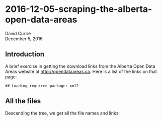 # 2016-12-05-scraping-the-alberta-open-data-areas
David Currie  
December 5, 2016  



## Introduction   

A brief exercise in getting the download links from the Alberta Open Data Areas website at <http://opendataareas.ca>.
Here is a list of the links on that page:  


```
## Loading required package: xml2
```

## All the files

Descending the tree, we get all the file names and links:   

<!--html_preserve--><div id="htmlwidget-949360c813d4ec5cc528" style="width:100%;height:auto;" class="datatables html-widget"></div>
<script type="application/json" data-for="htmlwidget-949360c813d4ec5cc528">{"x":{"filter":"top","filterHTML":"<tr>\n  <td data-type=\"factor\" style=\"vertical-align: top;\">\n    <div class=\"form-group has-feedback\" style=\"margin-bottom: auto;\">\n      <input type=\"search\" placeholder=\"All\" class=\"form-control\" style=\"width: 100%;\"/>\n      <span class=\"glyphicon glyphicon-remove-circle form-control-feedback\">\u003c/span>\n    \u003c/div>\n    <div style=\"width: 100%; display: none;\">\n      <select multiple=\"multiple\" style=\"width: 100%;\" data-options=\"[&quot;20K Base Features&quot;,&quot;20K DEM&quot;,&quot;250K Small Scale&quot;,&quot;Agricultural Regions of Alberta Soil Information&quot;,&quot;ATS V4.1 Polygons&quot;,&quot;Cadastral&quot;,&quot;DIDs+&quot;,&quot;Fortis Utility&quot;,&quot;Lidar&quot;,&quot;LiDAR15 DEM&quot;,&quot;Municipal Boundary File&quot;,&quot;Natural Regions and Subregions of Alberta&quot;,&quot;Satellite Imagery&quot;,&quot;Satellite Monitoring Imagery&quot;,&quot;SPOT SATELLITE Imagery&quot;,&quot;Title Mapping&quot;,&quot;Wildlife Sensitivity&quot;,&quot;Derived Ecosite Phase Mapping&quot;,&quot;HYPERSPECTRAL IMAGERY: OIL SANDS&quot;,&quot;LiDAR: OIL SANDS&quot;,&quot;ORTHOPHOTO IMAGE&quot;,&quot;ORTHOPHOTOS: OIL SANDS&quot;]\">\u003c/select>\n    \u003c/div>\n  \u003c/td>\n  <td data-type=\"factor\" style=\"vertical-align: top;\">\n    <div class=\"form-group has-feedback\" style=\"margin-bottom: auto;\">\n      <input type=\"search\" placeholder=\"All\" class=\"form-control\" style=\"width: 100%;\"/>\n      <span class=\"glyphicon glyphicon-remove-circle form-control-feedback\">\u003c/span>\n    \u003c/div>\n    <div style=\"width: 100%; display: none;\">\n      <select multiple=\"multiple\" style=\"width: 100%;\" data-options=\"[&quot;Beaver Hills&quot;,&quot;Fort McMurray&quot;,&quot;Fox Creek&quot;,&quot;RMH Sylvan&quot;,&quot;Taber&quot;,&quot;Utikuma Lake&quot;]\">\u003c/select>\n    \u003c/div>\n  \u003c/td>\n  <td data-type=\"factor\" style=\"vertical-align: top;\">\n    <div class=\"form-group has-feedback\" style=\"margin-bottom: auto;\">\n      <input type=\"search\" placeholder=\"All\" class=\"form-control\" style=\"width: 100%;\"/>\n      <span class=\"glyphicon glyphicon-remove-circle form-control-feedback\">\u003c/span>\n    \u003c/div>\n    <div style=\"width: 100%; display: none;\">\n      <select multiple=\"multiple\" style=\"width: 100%;\" data-options=\"[&quot;Full coverage of Beaver Hills AOI&quot;,&quot;25 Townships (full coverage) of Beaver Hills AOI&quot;,&quot;50-21-W4&quot;,&quot;4 Townships (partial coverage) within Beaver Hills AOI&quot;,&quot;Partial coverage of Beaver Hills AOI&quot;,&quot;Full coverage of Fort McMurray AOI&quot;,&quot;25 Townships (full coverage) of Fort McMurray AOI&quot;,&quot;Fort McMurray AOI&quot;,&quot;Partial coverage&quot;,&quot;84-07-W4&quot;,&quot;4 Townships (partial coverage) within Fort McMurray AOI&quot;,&quot;Full coverage&quot;,&quot;Partial Coverage of Fort McMurray AOI&quot;,&quot;Full coverage of Fox Creek AOI&quot;,&quot;25 Townships (full coverage) of Fox Creek AOI&quot;,&quot;Fox Creek AOI&quot;,&quot;58-25-W5&quot;,&quot;4 Townships (partial coverage) within Fox Creek AOI&quot;,&quot;Partial coverage of Fox Creek AOI&quot;,&quot;Full coverage of Rocky Mountain House Sylvan AOI&quot;,&quot;Full coverage of RMH Sylvan AOI&quot;,&quot;25 Townships (full coverage) of Rocky Mountain House Sylvan AOI&quot;,&quot;39-02-W5&quot;,&quot;4 Townships (partial coverage) within Rocky Mountain Sylvan AOI&quot;,&quot;Partial coverage of RMH Sylvan AOI&quot;,&quot;Full coverage of Taber AOI&quot;,&quot;25 Townships (full coverage) of Taber AOI&quot;,&quot;18-14-W4&quot;,&quot;4 Townships (partial coverage) within Taber AOI&quot;,&quot;Partial coverage of Taber AOI&quot;,&quot;Full coverage of Utikuma Lake AOI&quot;,&quot;25 Townships (full coverage) of Utikuma Lake AOI&quot;,&quot;Utikuma Lake AOI&quot;,&quot;81-09-W5&quot;,&quot;4 Townships (partial coverage) within Utikuma Lake AOI&quot;,&quot;Partial coverage of Utikuma Lake AOI&quot;]\">\u003c/select>\n    \u003c/div>\n  \u003c/td>\n  <td data-type=\"factor\" style=\"vertical-align: top;\">\n    <div class=\"form-group has-feedback\" style=\"margin-bottom: auto;\">\n      <input type=\"search\" placeholder=\"All\" class=\"form-control\" style=\"width: 100%;\"/>\n      <span class=\"glyphicon glyphicon-remove-circle form-control-feedback\">\u003c/span>\n    \u003c/div>\n    <div style=\"width: 100%; display: none;\">\n      <select multiple=\"multiple\" style=\"width: 100%;\" data-options=\"[&quot;2016-01-18&quot;,&quot;2002-06-04&quot;,&quot;2016-03-01&quot;,&quot;2015-08-05&quot;,&quot;2009-08-05&quot;,&quot;2016-09-09&quot;,&quot;2016-08-26&quot;,&quot;2009&quot;,&quot;2016-09-01&quot;,&quot;2005-06-02&quot;,&quot;MS: April 7, 2010; May 4, 2013; Aug 25, 2014; Oct 10, 2014; Jun 11, 2015 PAN: April 7, 2010; Jun 29, 2011; Oct 1, 2011; May 4, 2013; Aug 25, 2014; Oct 10, 2014; Jun 11, 2015 PAN-ST: 12/20/2014 PAN-SH: Aug 12, 2012; Oct 14, 2012; Apr 13, 2015; Apr 26, 2015; Jun 26, 2015&quot;,&quot;April - October 2016&quot;,&quot;Two Weeks Delayed&quot;,&quot;2016-11-24&quot;,&quot;2016-04-28&quot;,&quot;2016-05-18&quot;,&quot;August 2013&quot;,&quot;2011&quot;,&quot;2009-09-13&quot;,&quot;MS: Jul 1, 2010; Sept 19, 2010; May 24, 2011; Sept 26, 2011 PAN: Jul 1, 2010; Sept 19, 2010; May 24, 2011; Sept 26, 2011&quot;,&quot;2005&quot;,&quot;2009-07-23&quot;,&quot;MS: Apr 20, 2010; Sept 8, 2013; Jun 5, 2015 MS-ST: June 5, 2015 PAN: Apr 20, 2010; Apr 8, 2011; Sept 8, 2013; Jun 5, 2015; Aug 4, 2015 PAN-ST: Jun 5, 2015; Aug 4, 2015 PAN-SH: May 17, 2014&quot;,&quot;2015-04-28&quot;,&quot;MS: May 21, 2011; Jun 9, 2011; Apr 26, 2013; Jun 12, 2013; Sept 23, 2013; May 5, 2015; Sept 21, 2015 PAN: May 21, 2011; Jun 9, 2011; Apr 26, 2013; Jun 12, 2013; Sept 23, 2013; May 5, 2015; May 26, 2015; Sept 21, 2015 PAN-SH: Jan 24, 2013&quot;,&quot;2010&quot;,&quot;2015-07-21&quot;,&quot;MS: Sept 18, 2011; Apr 9, 2012 PAN: Jun 12, 2010; Jul 8, 2011; Sept 18, 2011; Apr 9, 2012; Sept 28, 2013; Oct 15, 2013 PAN-SH: Aug 17, 2012; Apr 1, 2015&quot;,&quot;2008&quot;,&quot;MS: Apr 18, 2011; Mar 12, 2012; Aug 1, 2012; Aug 31, 2013 PAN: Apr 18, 2011; Mar 12, 2012; Aug 1, 2012; Aug 31, 2013; Sept 20, 2015; Nov 30, 2015 PAN-SH: Apr 18, 2011; Mar 12, 2012; Aug 1, 2012; Aug 31, 2013; Sept 20, 2015; Nov 30, 2015&quot;]\">\u003c/select>\n    \u003c/div>\n  \u003c/td>\n  <td data-type=\"factor\" style=\"vertical-align: top;\">\n    <div class=\"form-group has-feedback\" style=\"margin-bottom: auto;\">\n      <input type=\"search\" placeholder=\"All\" class=\"form-control\" style=\"width: 100%;\"/>\n      <span class=\"glyphicon glyphicon-remove-circle form-control-feedback\">\u003c/span>\n    \u003c/div>\n    <div style=\"width: 100%; display: none;\">\n      <select multiple=\"multiple\" style=\"width: 100%;\" data-options=\"[&quot;Vector&quot;,&quot;Raster&quot;,&quot;Rasters, Point Clouds&quot;,&quot;Point Cloud&quot;]\">\u003c/select>\n    \u003c/div>\n  \u003c/td>\n  <td data-type=\"factor\" style=\"vertical-align: top;\">\n    <div class=\"form-group has-feedback\" style=\"margin-bottom: auto;\">\n      <input type=\"search\" placeholder=\"All\" class=\"form-control\" style=\"width: 100%;\"/>\n      <span class=\"glyphicon glyphicon-remove-circle form-control-feedback\">\u003c/span>\n    \u003c/div>\n    <div style=\"width: 100%; display: none;\">\n      <select multiple=\"multiple\" style=\"width: 100%;\" data-options=\"[&quot;SHP&quot;,&quot;ASCII&quot;,&quot;DWG&quot;,&quot;GDB&quot;,&quot;Multiple&quot;,&quot;GeoTiff&quot;,&quot;GeoTIFF&quot;,&quot;ENVI (HDR, DAT)&quot;,&quot;LAS&quot;]\">\u003c/select>\n    \u003c/div>\n  \u003c/td>\n  <td data-type=\"factor\" style=\"vertical-align: top;\">\n    <div class=\"form-group has-feedback\" style=\"margin-bottom: auto;\">\n      <input type=\"search\" placeholder=\"All\" class=\"form-control\" style=\"width: 100%;\"/>\n      <span class=\"glyphicon glyphicon-remove-circle form-control-feedback\">\u003c/span>\n    \u003c/div>\n    <div style=\"width: 100%; display: none;\">\n      <select multiple=\"multiple\" style=\"width: 100%;\" data-options=\"[&quot;Geographic Coordinates&quot;,&quot;10TM&quot;,&quot;UTM&quot;,&quot;NAD 1983 10TM AEP Forest&quot;,&quot;TCPL Alberta (NGTL Ltd.) 10 degree Transverse Mercator&quot;,&quot;UTM (Zone 12), nad83csrs, cgvd28 / Horizontal: EPSG 2955 &amp; 2956, Vertical: 5713&quot;,&quot;UTM (Zone 12)&quot;,&quot;UTM (Zone 12) North EPSG:32612&quot;,&quot;UTM (Zone 12 North) EPSG:32612&quot;,&quot;10TM ESPG:3400&quot;,&quot;UTM (Zone12)&quot;,&quot;UTM (Zone 11), nad83csrs, cgvd28 / Horizontal: EPSG 2955 &amp; 2956, Vertical: 5713&quot;,&quot;UTM (Zone 11)&quot;,&quot;UTM (Zone 11 North) EPSG:32611&quot;]\">\u003c/select>\n    \u003c/div>\n  \u003c/td>\n  <td data-type=\"character\" style=\"vertical-align: top;\">\n    <div class=\"form-group has-feedback\" style=\"margin-bottom: auto;\">\n      <input type=\"search\" placeholder=\"All\" class=\"form-control\" style=\"width: 100%;\"/>\n      <span class=\"glyphicon glyphicon-remove-circle form-control-feedback\">\u003c/span>\n    \u003c/div>\n  \u003c/td>\n\u003c/tr>","data":[["20K Base Features","20K DEM","250K Small Scale","Agricultural Regions of Alberta Soil Information","ATS V4.1 Polygons","Cadastral","DIDs+","Fortis Utility","Lidar","LiDAR15 DEM","Municipal Boundary File","Natural Regions and Subregions of Alberta","Satellite Imagery","Satellite Imagery","Satellite Monitoring Imagery","SPOT SATELLITE Imagery","Title Mapping","Wildlife Sensitivity","20K Base Features","20K DEM","250K Small Scale","ATS V4.1 Polygons","Cadastral","Derived Ecosite Phase Mapping","DIDs+","HYPERSPECTRAL IMAGERY: OIL SANDS","Lidar","LiDAR: OIL SANDS","LiDAR15 DEM","Municipal Boundary File","Natural Regions and Subregions of Alberta","ORTHOPHOTO IMAGE","ORTHOPHOTOS: OIL SANDS","Satellite Imagery","Satellite Monitoring Imagery","SPOT SATELLITE Imagery","Title Mapping","Wildlife Sensitivity","20K Base Features","20K DEM","250K Small Scale","ATS V4.1 Polygons","Cadastral","Derived Ecosite Phase Mapping","DIDs+","Fortis Utility","Lidar","LiDAR15 DEM","Natural Regions and Subregions of Alberta","ORTHOPHOTO IMAGE","Satellite Imagery","Satellite Monitoring Imagery","SPOT SATELLITE Imagery","Title Mapping","Wildlife Sensitivity","20K Base Features","20K DEM","250K Small Scale","Agricultural Regions of Alberta Soil Information","ATS V4.1 Polygons","Cadastral","DIDs+","Fortis Utility","Lidar","LiDAR15 DEM","Municipal Boundary File","Natural Regions and Subregions of Alberta","ORTHOPHOTO IMAGE","Satellite Imagery","Satellite Monitoring Imagery","SPOT SATELLITE Imagery","Title Mapping","Wildlife Sensitivity","20K Base Features","20K DEM","250K Small Scale","Agricultural Regions of Alberta Soil Information","ATS V4.1 Polygons","Cadastral","DIDs+","Fortis Utility","Lidar","LiDAR15 DEM","Municipal Boundary File","Natural Regions and Subregions of Alberta","ORTHOPHOTO IMAGE","Satellite Imagery","Satellite Monitoring Imagery","SPOT SATELLITE Imagery","Title Mapping","Wildlife Sensitivity","20K Base Features","20K DEM","250K Small Scale","ATS V4.1 Polygons","Cadastral","Derived Ecosite Phase Mapping","DIDs+","Lidar","LiDAR15 DEM","Municipal Boundary File","Natural Regions and Subregions of Alberta","Satellite Imagery","Satellite Monitoring Imagery","SPOT SATELLITE Imagery","Title Mapping","Wildlife Sensitivity"],["Beaver Hills","Beaver Hills","Beaver Hills","Beaver Hills","Beaver Hills","Beaver Hills","Beaver Hills","Beaver Hills","Beaver Hills","Beaver Hills","Beaver Hills","Beaver Hills","Beaver Hills","Beaver Hills","Beaver Hills","Beaver Hills","Beaver Hills","Beaver Hills","Fort McMurray","Fort McMurray","Fort McMurray","Fort McMurray","Fort McMurray","Fort McMurray","Fort McMurray","Fort McMurray","Fort McMurray","Fort McMurray","Fort McMurray","Fort McMurray","Fort McMurray","Fort McMurray","Fort McMurray","Fort McMurray","Fort McMurray","Fort McMurray","Fort McMurray","Fort McMurray","Fox Creek","Fox Creek","Fox Creek","Fox Creek","Fox Creek","Fox Creek","Fox Creek","Fox Creek","Fox Creek","Fox Creek","Fox Creek","Fox Creek","Fox Creek","Fox Creek","Fox Creek","Fox Creek","Fox Creek","RMH Sylvan","RMH Sylvan","RMH Sylvan","RMH Sylvan","RMH Sylvan","RMH Sylvan","RMH Sylvan","RMH Sylvan","RMH Sylvan","RMH Sylvan","RMH Sylvan","RMH Sylvan","RMH Sylvan","RMH Sylvan","RMH Sylvan","RMH Sylvan","RMH Sylvan","RMH Sylvan","Taber","Taber","Taber","Taber","Taber","Taber","Taber","Taber","Taber","Taber","Taber","Taber","Taber","Taber","Taber","Taber","Taber","Taber","Utikuma Lake","Utikuma Lake","Utikuma Lake","Utikuma Lake","Utikuma Lake","Utikuma Lake","Utikuma Lake","Utikuma Lake","Utikuma Lake","Utikuma Lake","Utikuma Lake","Utikuma Lake","Utikuma Lake","Utikuma Lake","Utikuma Lake","Utikuma Lake"],["Full coverage of Beaver Hills AOI","Full coverage of Beaver Hills AOI","Full coverage of Beaver Hills AOI","Full coverage of Beaver Hills AOI","Full coverage of Beaver Hills AOI","25 Townships (full coverage) of Beaver Hills AOI","Full coverage of Beaver Hills AOI","Full coverage of Beaver Hills AOI","50-21-W4","4 Townships (partial coverage) within Beaver Hills AOI","Full coverage of Beaver Hills AOI","Full coverage of Beaver Hills AOI","Partial coverage of Beaver Hills AOI","Full coverage of Beaver Hills AOI","Full coverage of Beaver Hills AOI","Full coverage of Beaver Hills AOI","25 Townships (full coverage) of Beaver Hills AOI","Partial coverage of Beaver Hills AOI","Full coverage of Fort McMurray AOI","Full coverage of Fort McMurray AOI","Full coverage of Fort McMurray AOI","Full coverage of Fort McMurray AOI","25 Townships (full coverage) of Fort McMurray AOI","Fort McMurray AOI","Full coverage of Fort McMurray AOI","Partial coverage","84-07-W4","Partial coverage","4 Townships (partial coverage) within Fort McMurray AOI","Full coverage of Fort McMurray AOI","Full coverage","Partial coverage","Partial coverage","Partial Coverage of Fort McMurray AOI","Full coverage of Fort McMurray AOI","Full coverage of Fort McMurray AOI","25 Townships (full coverage) of Fort McMurray AOI","Partial coverage","Full coverage of Fox Creek AOI","Full coverage of Fox Creek AOI","Full coverage of Fox Creek AOI","Full coverage of Fox Creek AOI","25 Townships (full coverage) of Fox Creek AOI","Fox Creek AOI","Full coverage of Fox Creek AOI","Full coverage of Fox Creek AOI","58-25-W5","4 Townships (partial coverage) within Fox Creek AOI","Full coverage","Partial coverage","Partial coverage of Fox Creek AOI","Full coverage of Fox Creek AOI","Full coverage of Fox Creek AOI","25 Townships (full coverage) of Fox Creek AOI","Partial coverage","Full coverage of Rocky Mountain House Sylvan AOI","Full coverage of Rocky Mountain House Sylvan AOI","Full coverage of Rocky Mountain House Sylvan AOI","Full coverage of RMH Sylvan AOI","Full coverage of Rocky Mountain House Sylvan AOI","25 Townships (full coverage) of Rocky Mountain House Sylvan AOI","Full coverage of Rocky Mountain House Sylvan AOI","Full coverage of Rocky Mountain House Sylvan AOI","39-02-W5","4 Townships (partial coverage) within Rocky Mountain Sylvan AOI","Full coverage of Rocky Mountain House Sylvan AOI","Full coverage","Partial coverage","Partial coverage of RMH Sylvan AOI","Full coverage of RMH Sylvan AOI","Full coverage of Rocky Mountain House Sylvan AOI","25 Townships (full coverage) of Rocky Mountain House Sylvan AOI","Partial coverage","Full coverage of Taber AOI","Full coverage of Taber AOI","Full coverage of Taber AOI","Full coverage of Taber AOI","Full coverage of Taber AOI","25 Townships (full coverage) of Taber AOI","Full coverage of Taber AOI","Full coverage of Taber AOI","18-14-W4","4 Townships (partial coverage) within Taber AOI","Full coverage of Taber AOI","Full coverage","Partial coverage","Partial coverage of Taber AOI","Full coverage of Taber AOI","Full coverage of Taber AOI","25 Townships (full coverage) of Taber AOI","Partial coverage","Full coverage of Utikuma Lake AOI","Full coverage of Utikuma Lake AOI","Full coverage of Utikuma Lake AOI","Full coverage of Utikuma Lake AOI","25 Townships (full coverage) of Utikuma Lake AOI","Utikuma Lake AOI","Full coverage of Utikuma Lake AOI","81-09-W5","4 Townships (partial coverage) within Utikuma Lake AOI","Full coverage of Utikuma Lake AOI","Full coverage","Partial coverage of Utikuma Lake AOI","Full coverage of Utikuma Lake AOI","Full coverage of Utikuma Lake AOI","25 Townships (full coverage) of Utikuma Lake AOI","Partial coverage"],["2016-01-18","2002-06-04","2016-03-01","2015-08-05","2009-08-05","2016-09-09","2016-09-09","2016-08-26","2009","2009","2016-09-01","2005-06-02","MS: April 7, 2010; May 4, 2013; Aug 25, 2014; Oct 10, 2014; Jun 11, 2015 PAN: April 7, 2010; Jun 29, 2011; Oct 1, 2011; May 4, 2013; Aug 25, 2014; Oct 10, 2014; Jun 11, 2015 PAN-ST: 12/20/2014 PAN-SH: Aug 12, 2012; Oct 14, 2012; Apr 13, 2015; Apr 26, 2015; Jun 26, 2015","April - October 2016","Two Weeks Delayed","2016-11-24","2016-09-09","2016-04-28","2016-01-18","2002-06-04","2016-03-01","2009-08-05","2016-09-09","2016-05-18","2016-09-09","August 2013","2011","August 2013","2011","2016-09-01","2005-06-02","2009-09-13","August 2013","MS: Jul 1, 2010; Sept 19, 2010; May 24, 2011; Sept 26, 2011 PAN: Jul 1, 2010; Sept 19, 2010; May 24, 2011; Sept 26, 2011","Two Weeks Delayed","2016-11-24","2016-09-09","2016-04-28","2016-01-18","2002-06-04","2016-03-01","2009-08-05","2016-09-09","2016-05-18","2016-09-09","2016-08-26","2005","2005","2005-06-02","2009-07-23","MS: Apr 20, 2010; Sept 8, 2013; Jun 5, 2015 MS-ST: June 5, 2015 PAN: Apr 20, 2010; Apr 8, 2011; Sept 8, 2013; Jun 5, 2015; Aug 4, 2015 PAN-ST: Jun 5, 2015; Aug 4, 2015 PAN-SH: May 17, 2014","Two Weeks Delayed","2016-11-24","2016-09-09","2016-04-28","2016-01-18","2002-06-04","2016-03-01","2015-08-05","2009-08-05","2016-09-09","2016-09-09","2016-08-26","2009","2009","2016-09-01","2005-06-02","2015-04-28","MS: May 21, 2011; Jun 9, 2011; Apr 26, 2013; Jun 12, 2013; Sept 23, 2013; May 5, 2015; Sept 21, 2015 PAN: May 21, 2011; Jun 9, 2011; Apr 26, 2013; Jun 12, 2013; Sept 23, 2013; May 5, 2015; May 26, 2015; Sept 21, 2015 PAN-SH: Jan 24, 2013","Two Weeks Delayed","2016-11-24","2016-09-09","2016-04-28","2016-01-18","2002-06-04","2016-03-01","2015-08-05","2009-08-05","2016-09-09","2016-09-09","2016-08-26","2010","2010","2016-09-01","2005-06-02","2015-07-21","MS: Sept 18, 2011; Apr 9, 2012 PAN: Jun 12, 2010; Jul 8, 2011; Sept 18, 2011; Apr 9, 2012; Sept 28, 2013; Oct 15, 2013 PAN-SH: Aug 17, 2012; Apr 1, 2015","Two Weeks Delayed","2016-11-24","2016-09-09","2016-04-28","2016-01-18","2002-06-04","2016-03-01","2009-08-05","2016-09-09","2016-05-18","2016-09-09","2008","2008","2016-09-01","2005-06-02","MS: Apr 18, 2011; Mar 12, 2012; Aug 1, 2012; Aug 31, 2013 PAN: Apr 18, 2011; Mar 12, 2012; Aug 1, 2012; Aug 31, 2013; Sept 20, 2015; Nov 30, 2015 PAN-SH: Apr 18, 2011; Mar 12, 2012; Aug 1, 2012; Aug 31, 2013; Sept 20, 2015; Nov 30, 2015","Two Weeks Delayed","2016-11-24","2016-09-09","2016-04-28"],["Vector","Raster","Vector","Vector","Vector","Vector","Vector","Vector","Rasters, Point Clouds","Raster","Vector","Vector","Raster","Raster","Raster","Raster","Vector","Vector","Vector","Raster","Vector","Vector","Vector","Vector","Vector","Raster","Rasters, Point Clouds","Point Cloud","Raster","Vector","Vector","Raster","Raster","Raster","Raster","Raster","Vector","Vector","Vector","Raster","Vector","Vector","Vector","Vector","Vector","Vector","Rasters, Point Clouds","Raster","Vector","Raster","Raster","Raster","Raster","Vector","Vector","Vector","Raster","Vector","Vector","Vector","Vector","Vector","Vector","Rasters, Point Clouds","Raster","Vector","Vector","Raster","Raster","Raster","Raster","Vector","Vector","Vector","Raster","Vector","Vector","Vector","Vector","Vector","Vector","Rasters, Point Clouds","Raster","Vector","Vector","Raster","Raster","Raster","Raster","Vector","Vector","Vector","Raster","Vector","Vector","Vector","Vector","Vector","Rasters, Point Clouds","Raster","Vector","Vector","Raster","Raster","Raster","Vector","Vector"],["SHP","ASCII","DWG","GDB","SHP","DWG","SHP","SHP","Multiple","ASCII","SHP","SHP","GeoTiff","GeoTIFF","GeoTIFF","GeoTIFF","SHP","SHP","SHP","ASCII","DWG","SHP","DWG","SHP","SHP","ENVI (HDR, DAT)","Multiple","LAS","ASCII","SHP","SHP","GeoTiff","GeoTiff","GeoTiff","GeoTIFF","GeoTIFF","SHP","SHP","SHP","ASCII","DWG","SHP","DWG","SHP","SHP","SHP","Multiple","ASCII","SHP","GeoTiff","GeoTiff","GeoTIFF","GeoTIFF","SHP","SHP","SHP","ASCII","DWG","GDB","SHP","DWG","SHP","SHP","Multiple","ASCII","SHP","SHP","GeoTiff","GeoTiff","GeoTIFF","GeoTIFF","SHP","SHP","SHP","ASCII","DWG","GDB","SHP","DWG","SHP","SHP","Multiple","ASCII","SHP","SHP","GeoTiff","GeoTiff","GeoTIFF","GeoTIFF","SHP","SHP","SHP","ASCII","DWG","SHP","DWG","SHP","SHP","Multiple","ASCII","SHP","SHP","GeoTiff","GeoTIFF","GeoTIFF","SHP","SHP"],["Geographic Coordinates","10TM","UTM","NAD 1983 10TM AEP Forest","Geographic Coordinates","10TM","Geographic Coordinates","TCPL Alberta (NGTL Ltd.) 10 degree Transverse Mercator","UTM (Zone 12), nad83csrs, cgvd28 / Horizontal: EPSG 2955 &amp; 2956, Vertical: 5713","UTM","Geographic Coordinates","NAD 1983 10TM AEP Forest","UTM (Zone 12)","UTM (Zone 12) North EPSG:32612","UTM (Zone 12 North) EPSG:32612","10TM ESPG:3400","Geographic Coordinates","NAD 1983 10TM AEP Forest","Geographic Coordinates","10TM","UTM","Geographic Coordinates","10TM","NAD 1983 10TM AEP Forest","Geographic Coordinates","UTM (Zone 12)","UTM (Zone 12), nad83csrs, cgvd28 / Horizontal: EPSG 2955 &amp; 2956, Vertical: 5713","UTM (Zone12)","UTM","Geographic Coordinates","NAD 1983 10TM AEP Forest","UTM (Zone 12)","UTM (Zone 12)","UTM (Zone 12)","UTM (Zone 12 North) EPSG:32612","10TM ESPG:3400","Geographic Coordinates","NAD 1983 10TM AEP Forest","Geographic Coordinates","10TM","UTM","Geographic Coordinates","10TM","NAD 1983 10TM AEP Forest","Geographic Coordinates","TCPL Alberta (NGTL Ltd.) 10 degree Transverse Mercator","UTM (Zone 11), nad83csrs, cgvd28 / Horizontal: EPSG 2955 &amp; 2956, Vertical: 5713","UTM","NAD 1983 10TM AEP Forest","UTM (Zone 11)","UTM (Zone 11)","UTM (Zone 11 North) EPSG:32611","10TM ESPG:3400","Geographic Coordinates","NAD 1983 10TM AEP Forest","Geographic Coordinates","10TM","UTM","NAD 1983 10TM AEP Forest","Geographic Coordinates","10TM","Geographic Coordinates","TCPL Alberta (NGTL Ltd.) 10 degree Transverse Mercator","UTM (Zone 11), nad83csrs, cgvd28 / Horizontal: EPSG 2955 &amp; 2956, Vertical: 5713","UTM","Geographic Coordinates","NAD 1983 10TM AEP Forest","UTM (Zone 11)","UTM (Zone 11)","UTM (Zone 11 North) EPSG:32611","10TM ESPG:3400","Geographic Coordinates","NAD 1983 10TM AEP Forest","Geographic Coordinates","10TM","UTM","NAD 1983 10TM AEP Forest","Geographic Coordinates","10TM","Geographic Coordinates","TCPL Alberta (NGTL Ltd.) 10 degree Transverse Mercator","UTM (Zone 12), nad83csrs, cgvd28 / Horizontal: EPSG 2955 &amp; 2956, Vertical: 5713","UTM","Geographic Coordinates","NAD 1983 10TM AEP Forest","UTM (Zone12)","UTM (Zone 12)","UTM (Zone 12 North) EPSG:32612","10TM ESPG:3400","Geographic Coordinates","NAD 1983 10TM AEP Forest","Geographic Coordinates","10TM","UTM","Geographic Coordinates","10TM","NAD 1983 10TM AEP Forest","Geographic Coordinates","UTM (Zone 11), nad83csrs, cgvd28 / Horizontal: EPSG 2955 &amp; 2956, Vertical: 5713","UTM","Geographic Coordinates","NAD 1983 10TM AEP Forest","UTM (Zone 11)","UTM (Zone 11 North) EPSG:32611","10TM ESPG:3400","Geographic Coordinates","NAD 1983 10TM AEP Forest"],["http://opendataareas.ca/data/uploads/Beaverhills_20K_Base_Features_Altalis.zip","http://opendataareas.ca/data/uploads/Beaverhills_20K_DEM_Altalis.zip","http://opendataareas.ca/data/uploads/Beaverhills_250K_SmallScale_Altalis.zip","http://opendataareas.ca/data/uploads/Beaverhills_AGRASID41_GoA.zip","http://opendataareas.ca/data/uploads/Beaverhills_ATS_Altalis.zip","http://opendataareas.ca/data/uploads/Beaverhills_Cadastral_Altalis.zip","http://opendataareas.ca/data/uploads/Beaverhills_DIDS_Plus_Altalis.zip","http://opendataareas.ca/data/uploads/Beaverhills_Fortis_Facility_Altalis.zip","http://opendataareas.ca/data/uploads/Beaverhills_50-21-W4_Airborne.zip","http://opendataareas.ca/data/uploads/Beaverhills_Lidar15_DEM_Altalis.zip","http://opendataareas.ca/data/uploads/Beaverhills_Municipal_Boundary_Altalis.zip","http://opendataareas.ca/data/uploads/Beaverhills_NaturalRegions_GoA.zip","http://opendataareas.ca/data/uploads/Beaverhills_DigitalGlobe.zip","http://opendataareas.ca/data/uploads/Beaver_Sentinel_Hatfield.zip","http://opendataareas.ca//www.planet.com/open-alberta/","http://opendataareas.ca/data/uploads/Beaverhills_SPOT6-7_PlanetLabsGeomatics.zip","http://opendataareas.ca/data/uploads/Beaverhills_Title_Altalis.zip","http://opendataareas.ca/data/uploads/Beaverhills_WildlifeSensitivity_GoA.zip","http://opendataareas.ca/data/uploads/FortMcMurray_20K_Base_Features_Altalis.zip","http://opendataareas.ca/data/uploads/FortMcMurray_20K_DEM_Altalis.zip","http://opendataareas.ca/data/uploads/FortMcMurray_250K_SmallScale_Altalis.zip","http://opendataareas.ca/data/uploads/FortMcMurray_ATS_Altalis.zip","http://opendataareas.ca/data/uploads/FortMcMurray_Cadastral_Altalis.zip","http://opendataareas.ca/data/uploads/FortMcMurray_Derived_Ecosite_Phase_GoA_AAF_AEP.zip","http://opendataareas.ca/data/uploads/FortMcMurray_DIDS_Plus_Altalis.zip","http://opendataareas.ca/data/uploads/FortMcMurray_Hyper_day235_GoA.zip","http://opendataareas.ca/data/uploads/FortMcMurray_84-07-W4_Airborne.zip","http://opendataareas.ca/data/uploads/FortMcMurray_Lidar_GoA.zip","http://opendataareas.ca/data/uploads/FortMcMurray_LiDAR15_DEM_Altalis.zip","http://opendataareas.ca/data/uploads/FortMcMurray_Municipal_Boundary_Altalis.zip","http://opendataareas.ca/data/uploads/FortMcMurray_NaturalRegions_GoA.zip","http://opendataareas.ca/data/uploads/FortMcMurray_2009_50cm_B&amp;W_Tarin.zip","http://opendataareas.ca/data/uploads/FortMcMurray_Orthos_GoA.zip","http://opendataareas.ca/data/uploads/FortMcMurray_DigitalGlobe.zip","http://opendataareas.ca//www.planet.com/open-alberta/","http://opendataareas.ca/data/uploads/Fort-McMurray_SPOT6-7_PlanetLabsGeomatics.zip","http://opendataareas.ca/data/uploads/FortMcMurray_Title_Altalis.zip","http://opendataareas.ca/data/uploads/FortMcMurray_WildlifeSensitivity_GoA.zip","http://opendataareas.ca/data/uploads/FoxCreek_20K_Base_Features_Altalis.zip","http://opendataareas.ca/data/uploads/FoxCreek_20K_DEM_Altalis.zip","http://opendataareas.ca/data/uploads/FoxCreek_250K_SmallScale_Altalis.zip","http://opendataareas.ca/data/uploads/FoxCreek_ATS_Altalis.zip","http://opendataareas.ca/data/uploads/FoxCreek_Cadastral_Altalis.zip","http://opendataareas.ca/data/uploads/FoxCreek_Derived_Ecosite_Phase_GoA_AAF_AEP.zip","http://opendataareas.ca/data/uploads/FoxCreek_DIDS_Plus_Altalis.zip","http://opendataareas.ca/data/uploads/FoxCreek_Fortis_Facility_Altalis.zip","http://opendataareas.ca/data/uploads/FoxCreek_58-25-W5_Airborne.zip","http://opendataareas.ca/data/uploads/FoxCreek_58-25-W5_Airborne.zip","http://opendataareas.ca/data/uploads/FoxCreek_NaturalRegions_GoA.zip","http://opendataareas.ca/data/uploads/FoxCreek_2009_50cm_B&amp;W_Tarin.zip","http://opendataareas.ca/data/uploads/FoxCreek_DigitalGlobe.zip","http://opendataareas.ca//www.planet.com/open-alberta/","http://opendataareas.ca/data/uploads/Fox-Creek_SPOT6-7_PlanetLabsGeomatics.zip","http://opendataareas.ca/data/uploads/FoxCreek_Title_Altalis.zip","http://opendataareas.ca/data/uploads/FoxCreek_WildlifeSensitivity_GoA.zip","http://opendataareas.ca/data/uploads/RMHSylvan_20K_Base_Features_Altalis.zip","http://opendataareas.ca/data/uploads/RMHSylvan_20K_DEM_Altalis.zip","http://opendataareas.ca/data/uploads/RMHSylvan_250K_SmallScale_Altalis.zip","http://opendataareas.ca/data/uploads/RMHSylvan_AGRASID41_GoA.zip","http://opendataareas.ca/data/uploads/RMHSylvan_ATS_Altalis.zip","http://opendataareas.ca/data/uploads/RMHSylvan_Cadastral_Altalis.zip","http://opendataareas.ca/data/uploads/RMHSylvan_DIDS_Plus_Altalis.zip","http://opendataareas.ca/data/uploads/RMHSylvan_Fortis_Facility_Altalis.zip","http://opendataareas.ca/data/uploads/RMHSylvan_39-02-W5_Airborne.zip","http://opendataareas.ca/data/uploads/RMHSylvan_LiDAR15_DEM_Altalis.zip","http://opendataareas.ca/data/uploads/RMHSylvan_Municipal_Boundary_Altalis.zip","http://opendataareas.ca/data/uploads/RMHSylvan_NaturalRegions_GoA.zip","http://opendataareas.ca/data/uploads/RMHSylvan_2015_30cm_Color_Tarin.zip","http://opendataareas.ca/data/uploads/RMHSylvan_DigitalGlobe.zip","http://opendataareas.ca//www.planet.com/open-alberta/","http://opendataareas.ca/data/uploads/RMH-Sylvan_SPOT6-7_PlanetLabsGeomatics.zip","http://opendataareas.ca/data/uploads/RMHSylvan_Title_Altalis.zip","http://opendataareas.ca/data/uploads/RMHSylvan_WildlifeSensitivity_GoA.zip","http://opendataareas.ca/data/uploads/Taber_20K_Base_Features_Altalis.zip","http://opendataareas.ca/data/uploads/Taber_20K_DEM_Altalis.zip","http://opendataareas.ca/data/uploads/Taber_250K_SmallScale_Altalis.zip","http://opendataareas.ca/data/uploads/Taber_AGRASID41_GoA.zip","http://opendataareas.ca/data/uploads/Taber_ATS_Altalis.zip","http://opendataareas.ca/data/uploads/Taber_Cadastral_Altalis.zip","http://opendataareas.ca/data/uploads/Taber_DIDS_Plus_Altalis.zip","http://opendataareas.ca/data/uploads/Taber_Fortis_Facility_Altalis.zip","http://opendataareas.ca/data/uploads/Taber_18-14-W4_Airborne.zip","http://opendataareas.ca/data/uploads/Taber_LiDAR15_DEM_Altalis.zip","http://opendataareas.ca/data/uploads/Taber_Municipal_Boundary_Altalis.zip","http://opendataareas.ca/data/uploads/Taber_NaturalRegions_GoA.zip","http://opendataareas.ca/data/uploads/Taber_201550cmColorOrthophoto_TarinResources.zip","http://opendataareas.ca/data/uploads/Taber_DigitalGlobe.zip","http://opendataareas.ca//www.planet.com/open-alberta/","http://opendataareas.ca/data/uploads/Taber_SPOT6-7_PlanetLabsGeomatics.zip","http://opendataareas.ca/data/uploads/Taber_Title_Altalis.zip","http://opendataareas.ca/data/uploads/Taber_WildlifeSensitivity_GoA.zip","http://opendataareas.ca/data/uploads/UtikumaLake_20K_Base_Features_Altalis.zip","http://opendataareas.ca/data/uploads/UtikumaLake_20K_DEM_Altalis.zip","http://opendataareas.ca/data/uploads/UtikumaLake_250K_SmallScale_Altalis.zip","http://opendataareas.ca/data/uploads/UtikumaLake_ATS_Altalis.zip","http://opendataareas.ca/data/uploads/UtikumaLake_Cadastral_Altalis.zip","http://opendataareas.ca/data/uploads/UtikumaLake_Derived_Ecosite_Phase_GoA_AAF_AEP.zip","http://opendataareas.ca/data/uploads/UtikumaLake_DIDS_Plus_Altalis.zip","http://opendataareas.ca/data/uploads/UtikumaLake_81-09-W5_Airborne.zip","http://opendataareas.ca/data/uploads/UtikumaLake_LiDAR15_DEM_Altalis.zip","http://opendataareas.ca/data/uploads/UtikumaLake_Municipal_Boundary_Altalis.zip","http://opendataareas.ca/data/uploads/UtikumaLake_NaturalRegions_GoA.zip","http://opendataareas.ca/data/uploads/UtikumaLake_DigitalGlobe.zip","http://opendataareas.ca//www.planet.com/open-alberta/","http://opendataareas.ca/data/uploads/Utikuma-Lake_SPOT6-7_PlanetLabsGeomatics.zip","http://opendataareas.ca/data/uploads/UtikumaLake_Title_Altalis.zip","http://opendataareas.ca/data/uploads/UtikumaLake_WildlifeSensitivity_GoA.zip"]],"container":"<table class=\"display\">\n  <thead>\n    <tr>\n      <th>product_title\u003c/th>\n      <th>product_region\u003c/th>\n      <th>Coverage\u003c/th>\n      <th>Currency\u003c/th>\n      <th>Product Type\u003c/th>\n      <th>Format\u003c/th>\n      <th>Projection\u003c/th>\n      <th>dl_link\u003c/th>\n    \u003c/tr>\n  \u003c/thead>\n\u003c/table>","options":{"order":[],"autoWidth":false,"orderClasses":false,"orderCellsTop":true}},"evals":[],"jsHooks":[]}</script><!--/html_preserve-->


